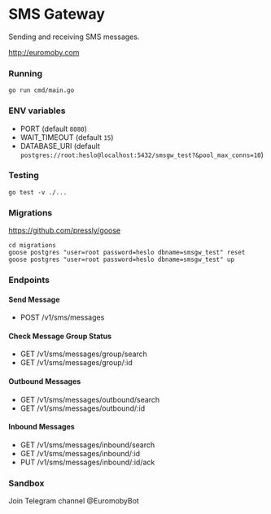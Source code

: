 # SMS Gateway

Sending and receiving SMS messages.

http://euromoby.com

### Running

```
go run cmd/main.go
```

### ENV variables

- PORT (default `8080`)
- WAIT_TIMEOUT (default `15`)
- DATABASE_URI (default `postgres://root:heslo@localhost:5432/smsgw_test?&pool_max_conns=10`)

### Testing

```
go test -v ./...
```

### Migrations

https://github.com/pressly/goose

```
cd migrations
goose postgres "user=root password=heslo dbname=smsgw_test" reset
goose postgres "user=root password=heslo dbname=smsgw_test" up
```

### Endpoints

#### Send Message

- POST /v1/sms/messages

#### Check Message Group Status

- GET /v1/sms/messages/group/search
- GET /v1/sms/messages/group/:id

#### Outbound Messages

- GET /v1/sms/messages/outbound/search
- GET /v1/sms/messages/outbound/:id

#### Inbound Messages

- GET /v1/sms/messages/inbound/search
- GET /v1/sms/messages/inbound/:id
- PUT /v1/sms/messages/inbound/:id/ack

### Sandbox

Join Telegram channel @EuromobyBot
